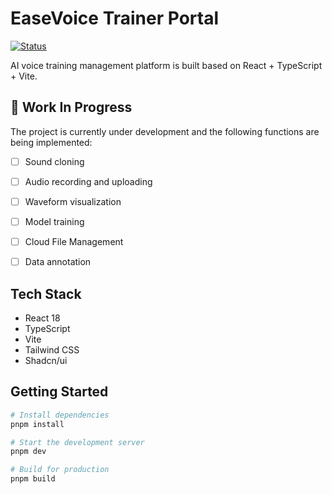# EaseVoice Trainer Portal

[![Status](https://img.shields.io/badge/Status-Work%20In%20Progress-yellow)](https://github.com/yourusername/easevoice-trainer-portal)

AI voice training management platform is built based on React + TypeScript + Vite.

## 🚧 Work In Progress

The project is currently under development and the following functions are being implemented:

- [ ] Sound cloning

- [ ] Audio recording and uploading

- [ ] Waveform visualization

- [ ] Model training

- [ ] Cloud File Management

- [ ] Data annotation

## Tech Stack

- React 18
- TypeScript
- Vite
- Tailwind CSS
- Shadcn/ui

## Getting Started

```bash
# Install dependencies
pnpm install

# Start the development server
pnpm dev

# Build for production
pnpm build

```
